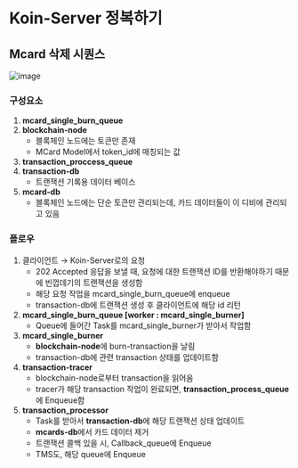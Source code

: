 # Koin-Server 정복하기

## Mcard 삭제 시퀀스
![image](https://t1-beta.daumcdn.net/blockadmintest/victoria_test/%EC%8A%A4%ED%81%AC%EB%A6%B0%EC%83%B7%202021-03-05%20%EC%98%A4%ED%9B%84%203.19.11.png)

### 구성요소

1. **mcard_single_burn_queue**
2. **blockchain-node**
    - 블록체인 노드에는 토큰만 존재
    - MCard Model에서 token_id에 매칭되는 값
3. **transaction_proccess_queue**
4. **transaction-db**
    - 트랜잭션 기록용 데이터 베이스
5. **mcard-db**
    - 블록체인 노드에는 단순 토큰만 관리되는데, 카드 데이터들이 이 디비에 관리되고 있음

### 플로우

1. 클라이언트 → Koin-Server로의 요청
    - 202 Accepted 응답을 보낼 때, 요청에 대한 트랜잭션 ID를 반환해야하기 때문에 빈껍데기의 트랜잭션을 생성함
    - 해당 요청 작업을 mcard_single_burn_queue에 enqueue
    - transaction-db에 트랜잭션 생성 후 클라이언트에 해당 id 리턴
2. **mcard_single_burn_queue [worker : mcard_single_burner]**
    - Queue에 들어간 Task를 mcard_single_burner가 받아서 작업함
3. **mcard_single_burner**
    - **blockchain-node**에 burn-transaction을 날림
    - transaction-db에 관련 transaction 상태를 업데이트함
4. **transaction-tracer**
    - blockchain-node로부터 transaction을 읽어옴
    - tracer가 해당 transaction 작업이 완료되면, **transaction_process_queue**에 Enqueue함
5. **transaction_processor**
    - Task를 받아서 **transaction-db**에 해당 트랜잭션 상태 업데이트
    - **mcards-db**에서 카드 데이터 제거
    - 트랜잭션 콜백 있을 시, Callback_queue에 Enqueue
    - TMS도, 해당 queue에 Enqueue
